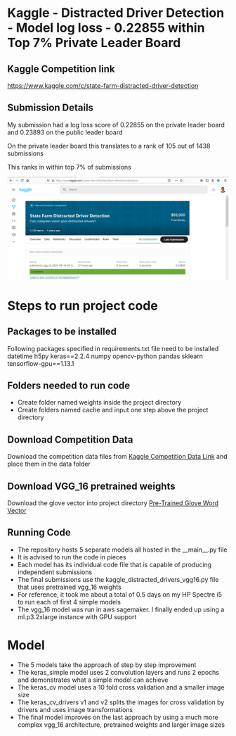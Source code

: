 # Kaggle - Distracted Driver Detection - Model log loss - 0.22855 within Top 7% Private Leader Board

## Kaggle Competition link

https://www.kaggle.com/c/state-farm-distracted-driver-detection

## Submission Details

My submission had a log loss score of 0.22855 on the private leader board
and 0.23893 on the public leader board

On the private leader board this translates to a rank of 105 out of 1438 submissions

This ranks in within top 7% of submissions

![My Submission](images/kaggle_submission_score.jpg)

# Steps to run project code

## Packages to be installed

Following packages specified in requirements.txt file need to be installed
datetime
h5py
keras==2.2.4
numpy
opencv-python
pandas
sklearn
tensorflow-gpu==1.13.1

## Folders needed to run code

- Create folder named weights inside the project directory
- Create folders named cache and input one step above the project directory

## Download Competition Data

Download the competition data files from [Kaggle Competition Data Link](https://www.kaggle.com/c/state-farm-distracted-driver-detection/data) and place them in the data folder

## Download VGG_16 pretrained weights

Download the glove vector into project directory [Pre-Trained Glove Word Vector](https://gist.github.com/baraldilorenzo/07d7802847aaad0a35d3)
 
## Running Code

- The repository hosts 5 separate models all hosted in the \_\_main__.py file
- It is advised to run the code in pieces
- Each model has its individual code file that is capable of producing independent submissions
- The final submissions use the kaggle_distracted_drivers_vgg16.py file that uses pretrained vgg_16 weights
- For reference, it took me about a total of 0.5 days on my HP Spectre i5 to run each of first 4 simple models
- The vgg_16 model was run in aws sagemaker. I finally ended up using a ml.p3.2xlarge instance with GPU support

# Model
- The 5 models take the approach of step by step improvement
- The keras_simple model uses 2 convolution layers and runs 2 epochs and demonstrates what a simple model can achieve
- The keras_cv model uses a 10 fold cross validation and a smaller image size
- The keras_cv_drivers v1 and v2 splits the images for cross validation by drivers and uses image transformations
- The final model improves on the last approach by using a much more complex vgg_16 architecture, pretrained weights and larger image sizes
